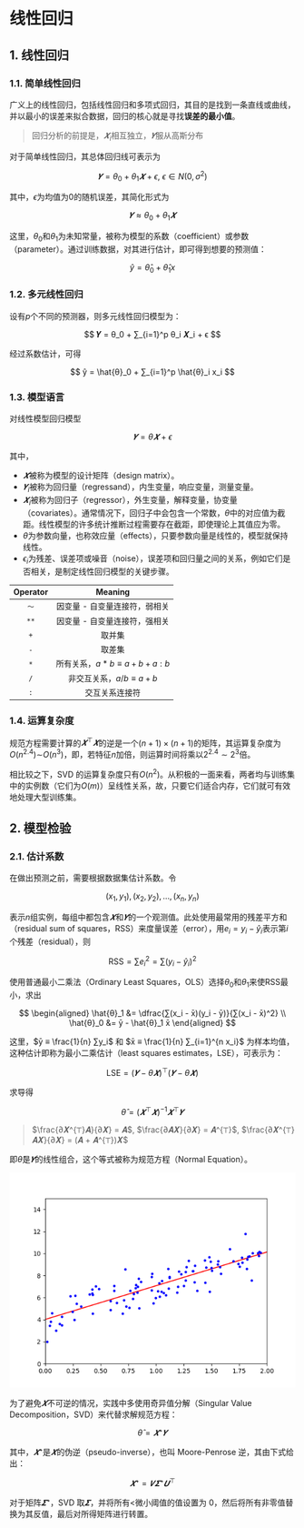 # 线性回归

## 1. 线性回归

### 1.1. 简单线性回归

广义上的线性回归，包括线性回归和多项式回归，其目的是找到一条直线或曲线，并以最小的误差来拟合数据，回归的核心就是寻找**误差的最小值**。

> 回归分析的前提是，$𝑿_i$相互独立，$𝒀$服从高斯分布

对于简单线性回归，其总体回归线可表示为

$$
𝒀 = θ_0 + θ_1𝑿 + ϵ,\ ϵ ∈ N(0, σ^2)
$$

其中，$ϵ$为均值为$0$的随机误差，其简化形式为

$$
𝒀 ≈ θ_0 + θ_1𝑿
$$

这里，$θ_0$和$θ_1$为未知常量，被称为模型的系数（coefficient）或参数（parameter）。通过训练数据，对其进行估计，即可得到想要的预测值：

$$
ŷ = \hat{θ}_0 + \hat{θ}_1 x
$$

### 1.2. 多元线性回归

设有$p$个不同的预测器，则多元线性回归模型为：

$$
𝒀 = θ_0 + ∑_{i=1}^p θ_i 𝑿_i + ϵ
$$

经过系数估计，可得

$$
ŷ = \hat{θ}_0 + ∑_{i=1}^p \hat{θ}_i x_i
$$

### 1.3. 模型语言

对线性模型回归模型

$$
𝒀 = θ𝑿 + ϵ
$$

其中，

- $𝑿$被称为模型的设计矩阵（design matrix）。
- $𝒀_i$被称为回归量（regressand），内生变量，响应变量，测量变量。
- $𝑿_i$被称为回归子（regressor），外生变量，解释变量，协变量（covariates）。通常情况下，回归子中会包含一个常数，$θ$中的对应值为截距。线性模型的许多统计推断过程需要存在截距，即使理论上其值应为零。
- $θ$为参数向量，也称效应量（effects），只要参数向量是线性的，模型就保持线性。
- $ϵ_i$为残差、误差项或噪音（noise），误差项和回归量之间的关系，例如它们是否相关，是制定线性回归模型的关键步骤。

| Operator |            Meaning            |
| :------: | :---------------------------: |
|   `～`   | 因变量 - 自变量连接符，弱相关 |
|   `**`   | 因变量 - 自变量连接符，强相关 |
|   `+`    |            取并集             |
|   `-`    |            取差集             |
|   `*`    | 所有关系，$a*b ≡ a + b + a:b$ |
|   `/`    |   非交互关系，$a/b ≡ a + b$   |
|   `:`    |        交互关系连接符         |

### 1.4. 运算复杂度

规范方程需要计算的$𝑿^{⊤}𝑿$的逆是一个$(n + 1) × (n + 1)$的矩阵，其运算复杂度为$O(n^{2.4})$∼$O(n^3)$，即，若特征$n$加倍，则运算时间将乘以$2^{2.4}∼2^3$倍。

相比较之下，SVD 的运算复杂度只有$O(n^2)$。从积极的一面来看，两者均与训练集中的实例数（它们为$O(m)$）呈线性关系，故，只要它们适合内存，它们就可有效地处理大型训练集。

## 2. 模型检验

### 2.1. 估计系数

在做出预测之前，需要根据数据集估计系数。令

$$
(x_1, y_1), (x_2, y_2), …, (x_n, y_n)
$$

表示$n$组实例，每组中都包含$𝑿$和$𝒀$的一个观测值。此处使用最常用的残差平方和（residual sum of squares，RSS）来度量误差（error），用$e_i = y_i - ŷ_i$表示第$i$个残差（residual），则

$$
\mathrm{\mathrm{RSS}} = ∑e_i^2 = ∑(y_i - ŷ_i)^2
$$

使用普通最小二乘法（Ordinary Least Squares，OLS）选择$θ_0$和$θ_1$来使$\mathrm{\mathrm{RSS}}$最小，求出

$$
\begin{aligned}
  \hat{θ}_1 &= \dfrac{∑(x_i - x̄)(y_i - ȳ)}{∑(x_i - x̄)^2} \\
  \hat{θ}_0 &= ȳ - \hat{θ}_1 x̄
\end{aligned}
$$

这里，$ȳ ≡ \frac{1}{n} ∑y_i$ 和 $x̄ ≡ \frac{1}{n} ∑_{i=1}^{n x_i}$ 为样本均值，这种估计即称为最小二乘估计（least squares estimates，LSE），可表示为：

$$
\mathrm{LSE} = (𝒀 - θ𝑿)^{⊤}(𝒀 - θ𝑿)
$$

求导得

$$
\hat{θ} = (𝑿^{⊤} 𝑿)^{-1} 𝑿^{⊤} 𝒀
$$

> $\frac{∂𝑿^{⊤}𝑨}{∂𝑿} = 𝑨$, $\frac{∂𝑨𝑿}{∂𝑿} = 𝑨^{⊤}$, $\frac{∂𝑿^{⊤}𝑨𝑿}{∂𝑿} = (𝑨 + 𝑨^{⊤})𝑿$

即$\hat{θ}$是$𝒀$的线性组合，这个等式被称为规范方程（Normal Equation）。

![normal eq](images/ch02/normal-eq.png)

为了避免$𝑿$不可逆的情况，实践中多使用奇异值分解（Singular Value Decomposition，SVD）来代替求解规范方程：

$$
\hat{θ} = 𝑿⁺𝒀
$$

其中，$𝑿⁺$是$𝑿$的伪逆（pseudo-inverse），也叫 Moore-Penrose 逆，其由下式给出：

$$
𝑿⁺ = 𝑽𝜮⁺𝑼^{⊤}
$$

对于矩阵$𝜮⁺$，SVD 取$𝜮$，并将所有<微小阈值的值设置为 0，然后将所有非零值替换为其反值，最后对所得矩阵进行转置。

